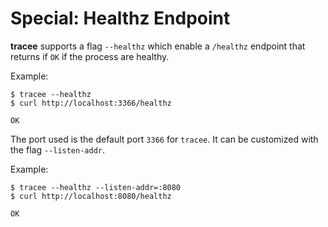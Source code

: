 # Special: Healthz Endpoint

**tracee** supports a flag `--healthz` which enable a
`/healthz` endpoint that returns if `OK` if the process are healthy.

Example:

```
$ tracee --healthz
$ curl http://localhost:3366/healthz

OK
```

The port used is the default port `3366` for `tracee`.
It can be customized with the flag `--listen-addr`. 

Example:

```
$ tracee --healthz --listen-addr=:8080
$ curl http://localhost:8080/healthz

OK
```

